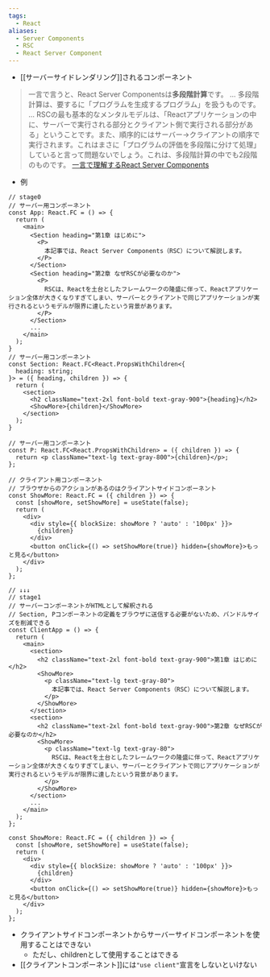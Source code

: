 ```yaml
---
tags:
  - React
aliases:
  - Server Components
  - RSC
  - React Server Component
---
```

- [[サーバーサイドレンダリング]]されるコンポーネント

> 一言で言うと、React Server Componentsは**多段階計算**です。
> ...
> 多段階計算は、要するに「プログラムを生成するプログラム」を扱うものです。
> ...
> RSCの最も基本的なメンタルモデルは、「Reactアプリケーションの中に、サーバーで実行される部分とクライアント側で実行される部分がある」ということです。また、順序的にはサーバー→クライアントの順序で実行されます。これはまさに「プログラムの評価を多段階に分けて処理」していると言って問題ないでしょう。これは、多段階計算の中でも2段階のものです。
> [一言で理解するReact Server Components](https://zenn.dev/uhyo/articles/react-server-components-multi-stage)

- 例
```tsx
// stage0
// サーバー用コンポーネント
const App: React.FC = () => {
  return (
    <main>
      <Section heading="第1章 はじめに">
        <P>
          本記事では、React Server Components（RSC）について解説します。
        </P>
      </Section>
      <Section heading="第2章 なぜRSCが必要なのか">
        <P>
          RSCは、Reactを土台としたフレームワークの隆盛に伴って、Reactアプリケーション全体が大きくなりすぎてしまい、サーバーとクライアントで同じアプリケーションが実行されるというモデルが限界に達したという背景があります。
        </P>
      </Section>
      ...
    </main>
  );
}
// サーバー用コンポーネント
const Section: React.FC<React.PropsWithChildren<{
  heading: string;
}> = ({ heading, children }) => {
  return (
    <section>
      <h2 className="text-2xl font-bold text-gray-900">{heading}</h2>
      <ShowMore>{children}</ShowMore>
    </section>
  );
}

// サーバー用コンポーネント
const P: React.FC<React.PropsWithChildren> = ({ children }) => {
  return <p className="text-lg text-gray-800">{children}</p>;
};

// クライアント用コンポーネント
// ブラウザからのアクションがあるのはクライアントサイドコンポーネント
const ShowMore: React.FC = ({ children }) => {
  const [showMore, setShowMore] = useState(false);
  return (
    <div>
      <div style={{ blockSize: showMore ? 'auto' : '100px' }}>
        {children}
      </div>
      <button onClick={() => setShowMore(true)} hidden={showMore}>もっと見る</button>
    </div>
  );
};

// ↓↓↓
// stage1
// サーバーコンポーネントがHTMLとして解釈される
// Section, Pコンポーネントの定義をブラウザに送信する必要がないため、バンドルサイズを削減できる
const ClientApp = () => {
  return (
    <main>
      <section>
        <h2 className="text-2xl font-bold text-gray-900">第1章 はじめに</h2>
        <ShowMore>
          <p className="text-lg text-gray-80">
            本記事では、React Server Components（RSC）について解説します。
          </p>
        </ShowMore>
      </section>
      <section>
        <h2 className="text-2xl font-bold text-gray-900">第2章 なぜRSCが必要なのか</h2>
        <ShowMore>
          <p className="text-lg text-gray-80">
            RSCは、Reactを土台としたフレームワークの隆盛に伴って、Reactアプリケーション全体が大きくなりすぎてしまい、サーバーとクライアントで同じアプリケーションが実行されるというモデルが限界に達したという背景があります。
          </p>
        </ShowMore>
      </section>
      ...
    </main>
  );
};

const ShowMore: React.FC = ({ children }) => {
  const [showMore, setShowMore] = useState(false);
  return (
    <div>
      <div style={{ blockSize: showMore ? 'auto' : '100px' }}>
        {children}
      </div>
      <button onClick={() => setShowMore(true)} hidden={showMore}>もっと見る</button>
    </div>
  );
};
```
- クライアントサイドコンポーネントからサーバーサイドコンポーネントを使用することはできない
	- ただし、childrenとして使用することはできる
- [[クライアントコンポーネント]]には`"use client"`宣言をしないといけない
